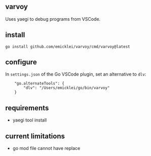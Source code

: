 ## varvoy

Uses yaegi to debug programs from VSCode.

## install

```
go install github.com/emicklei/varvoy/cmd/varvoy@latest
```

## configure

In `settings.json` of the Go VSCode plugin, set an alternative to `dlv`:

```
    "go.alternateTools": {
        "dlv": "/Users/emicklei/go/bin/varvoy"
    }
```

## requirements

- yaegi tool install

## current limitations

- go mod file cannot have replace